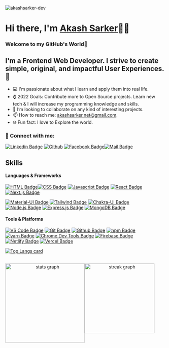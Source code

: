 <p align="left"> <img src="https://komarev.com/ghpvc/?username=akashsarker-dev&label=Profile%20views&color=0e75b6&style=flat" alt="akashsarker-dev" /> </p>

# Hi there, I'm [Akash Sarker][website]👨‍💻

### Welcome to my GitHub's World👋

## I'm a Frontend Web Developer. I strive to create simple, original, and impactful User Experiences.🚀

- 💻 I'm passionate about what I learn and apply them into real life.
- ⌚ 2022 Goals: Contribute more to Open Source projects. Learn new tech & I will increase my programming knowledge and skills.
- 👯 I’m looking to collaborate on any kind of interesting projects.
- 📫 How to reach me: akashsarker.net@gmail.com.
- 🌐 Fun fact: I love to Explore the world.

### 🤝 Connect with me:

[![Linkedin Badge](https://img.shields.io/badge/LinkedIn-0077B5?style=for-the-badge&logo=linkedin&logoColor=white)](https://www.linkedin.com/in/akashsarker/) [![Github](https://img.shields.io/badge/GitHub-000000?style=for-the-badge&logo=github&logoColor=white)](https://github.com/akashsarker-dev) [![Facebook Badge](https://img.shields.io/badge/Facebook-1877F2?style=for-the-badge&logo=facebook&logoColor=white)](https://www.facebook.com/akashsarker.new/)[![Mail Badge](https://img.shields.io/badge/Gmail-D14836?style=for-the-badge&logo=gmail&logoColor=white)](mailto:akashsarker.net@gmail.com)

## Skills

#### Languages & Frameworks

[![HTML Badge](https://img.shields.io/badge/HTML-E34F26?style=for-the-badge&logo=html5&logoColor=white)](#)[![CSS Badge](https://img.shields.io/badge/CSS-1572B6?style=for-the-badge&logo=css3&logoColor=white)](#) [![Javascript Badge](https://img.shields.io/badge/JavaScript-F0DB4F?style=for-the-badge&logo=javascript&logoColor=black)](#) [![React Badge](https://img.shields.io/badge/-React-61DBFB?style=for-the-badge&logo=react&logoColor=black)](#) [![Next.js Badge](https://img.shields.io/badge/next.js-000000?style=for-the-badge&logo=nextdotjs&logoColor=white)](#)



[![Material-UI Badge](https://img.shields.io/badge/Material%20UI-007FFF?style=for-the-badge&logo=mui&logoColor=white)](#) [![Tailwind Badge](https://img.shields.io/badge/Tailwind%20CSS-29A5E9?style=for-the-badge&logo=tailwindcss&logoColor=white)](#) [![Chakra-UI Badge](https://img.shields.io/badge/Chakra%20UI-007?style=for-the-badge&logo=chakraui&logoColor=4FD1C5)](#) [![Node.js Badge](https://img.shields.io/badge/Node.js-339933?style=for-the-badge&logo=nodedotjs&logoColor=white)](#) [![Express.js Badge](https://img.shields.io/badge/Express.js-000000?style=for-the-badge&logo=express&logoColor=white)](#) [![MongoDB Badge](https://img.shields.io/badge/MongoDB-4EA94B?style=for-the-badge&logo=mongodb&logoColor=white)](#)


#### Tools & Platforms

[![VS Code Badge](https://img.shields.io/badge/VS_Code-0078D4?style=for-the-badge&logo=visual%20studio%20code&logoColor=white)](#) [![Git Badge](https://img.shields.io/badge/GIT-E44C30?style=for-the-badge&logo=git&logoColor=white)](#) [![Github Badge](https://img.shields.io/badge/GitHub-000000?style=for-the-badge&logo=github&logoColor=white)](#) [![npm Badge](https://img.shields.io/badge/npm-CB3837?style=for-the-badge&logo=npm&logoColor=white)](#)
[![yarn Badge](https://img.shields.io/badge/YARN-cc?style=for-the-badge&logo=yarn&logoColor=white)](#) [![Chrome Dev Tools Badge](https://img.shields.io/badge/Chrome_Dev_Tools-4285F4?style=for-the-badge&logo=Google-chrome&logoColor=white)](#) [![Firebase Badge](https://img.shields.io/badge/firebase-ffca28?style=for-the-badge&logo=firebase&logoColor=black)](#) [![Netlify Badge](https://img.shields.io/badge/Netlify-00C7B7?style=for-the-badge&logo=netlify&logoColor=white)](#) [![Vercel Badge](https://img.shields.io/badge/Vercel-000000?style=for-the-badge&logo=vercel&logoColor=white)](#)



[![Top Langs card](https://github-readme-stats.vercel.app/api/top-langs/?username=akashsarker-dev&card_width=550&theme=radical)](https://github.com/akashsarker-dev)

[website]: https://akashsarkerdev.netlify.app//
[linkedin]: https://www.linkedin.com/in/akashsarker/

[webdevplaylist]: https://akashsarkerdev.netlify.app/

<br clear="both">

<div align="center" style="display: flex;  
  flex-wrap: wrap;" >
  <img src="https://github-readme-stats.vercel.app/api?username=akashsarker-dev&hide_title=false&hide_rank=false&show_icons=true&include_all_commits=true&count_private=true&disable_animations=false&theme=dracula&locale=en&hide_border=false&order=1" height="250" alt="stats graph"  />
  <img src="https://streak-stats.demolab.com?user=akashsarker-dev&locale=en&mode=daily&theme=dark&hide_border=false&border_radius=5&order=3" height="220" alt="streak graph"  />
</div>



